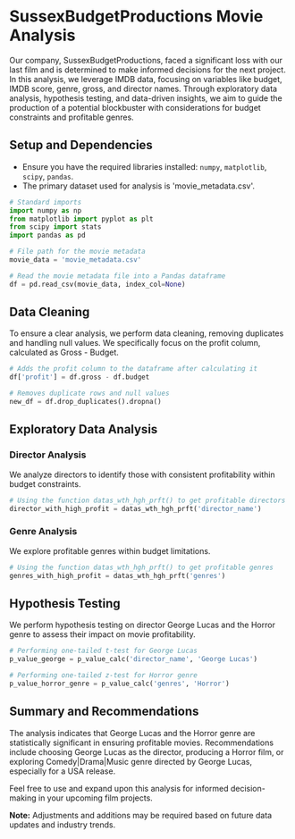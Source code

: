 # SussexBudgetProductions Movie Analysis

Our company, SussexBudgetProductions, faced a significant loss with our last film and is determined to make informed decisions for the next project. In this analysis, we leverage IMDB data, focusing on variables like budget, IMDB score, genre, gross, and director names. Through exploratory data analysis, hypothesis testing, and data-driven insights, we aim to guide the production of a potential blockbuster with considerations for budget constraints and profitable genres.

## Setup and Dependencies
- Ensure you have the required libraries installed: `numpy`, `matplotlib`, `scipy`, `pandas`.
- The primary dataset used for analysis is 'movie_metadata.csv'.

```python
# Standard imports
import numpy as np
from matplotlib import pyplot as plt
from scipy import stats
import pandas as pd

# File path for the movie metadata
movie_data = 'movie_metadata.csv'

# Read the movie metadata file into a Pandas dataframe
df = pd.read_csv(movie_data, index_col=None)
```

## Data Cleaning
To ensure a clear analysis, we perform data cleaning, removing duplicates and handling null values. We specifically focus on the profit column, calculated as Gross - Budget.

```python
# Adds the profit column to the dataframe after calculating it
df['profit'] = df.gross - df.budget

# Removes duplicate rows and null values
new_df = df.drop_duplicates().dropna()
```

## Exploratory Data Analysis
### Director Analysis
We analyze directors to identify those with consistent profitability within budget constraints.

```python
# Using the function datas_wth_hgh_prft() to get profitable directors
director_with_high_profit = datas_wth_hgh_prft('director_name')
```

### Genre Analysis
We explore profitable genres within budget limitations.

```python
# Using the function datas_wth_hgh_prft() to get profitable genres
genres_with_high_profit = datas_wth_hgh_prft('genres')
```

## Hypothesis Testing
We perform hypothesis testing on director George Lucas and the Horror genre to assess their impact on movie profitability.

```python
# Performing one-tailed t-test for George Lucas
p_value_george = p_value_calc('director_name', 'George Lucas')

# Performing one-tailed z-test for Horror genre
p_value_horror_genre = p_value_calc('genres', 'Horror')
```

## Summary and Recommendations
The analysis indicates that George Lucas and the Horror genre are statistically significant in ensuring profitable movies. Recommendations include choosing George Lucas as the director, producing a Horror film, or exploring Comedy|Drama|Music genre directed by George Lucas, especially for a USA release.

Feel free to use and expand upon this analysis for informed decision-making in your upcoming film projects.

**Note:** Adjustments and additions may be required based on future data updates and industry trends.
